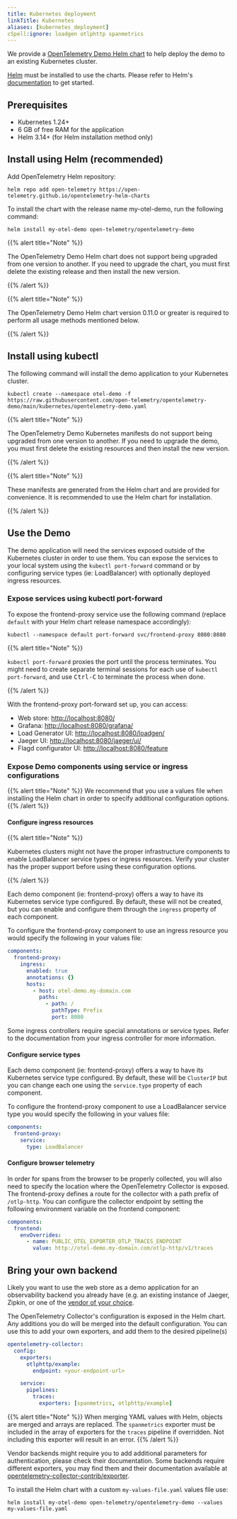 ```yaml
---
title: Kubernetes deployment
linkTitle: Kubernetes
aliases: [kubernetes_deployment]
cSpell:ignore: loadgen otlphttp spanmetrics
---
```


We provide a
[OpenTelemetry Demo Helm chart](/docs/platforms/kubernetes/helm/demo/) to help
deploy the demo to an existing Kubernetes cluster.

[Helm](https://helm.sh) must be installed to use the charts. Please refer to
Helm's [documentation](https://helm.sh/docs/) to get started.

## Prerequisites

- Kubernetes 1.24+
- 6 GB of free RAM for the application
- Helm 3.14+ (for Helm installation method only)

## Install using Helm (recommended)

Add OpenTelemetry Helm repository:

```shell
helm repo add open-telemetry https://open-telemetry.github.io/opentelemetry-helm-charts
```

To install the chart with the release name my-otel-demo, run the following
command:

```shell
helm install my-otel-demo open-telemetry/opentelemetry-demo
```

{{% alert title="Note" %}}

The OpenTelemetry Demo Helm chart does not support being upgraded from one
version to another. If you need to upgrade the chart, you must first delete the
existing release and then install the new version.

{{% /alert %}}

{{% alert title="Note" %}}

The OpenTelemetry Demo Helm chart version 0.11.0 or greater is required to
perform all usage methods mentioned below.

{{% /alert %}}

## Install using kubectl

The following command will install the demo application to your Kubernetes
cluster.

```shell
kubectl create --namespace otel-demo -f https://raw.githubusercontent.com/open-telemetry/opentelemetry-demo/main/kubernetes/opentelemetry-demo.yaml
```

{{% alert title="Note" %}}

The OpenTelemetry Demo Kubernetes manifests do not support being upgraded from
one version to another. If you need to upgrade the demo, you must first delete
the existing resources and then install the new version.

{{% /alert %}}

{{% alert title="Note" %}}

These manifests are generated from the Helm chart and are provided for
convenience. It is recommended to use the Helm chart for installation.

{{% /alert %}}

## Use the Demo

The demo application will need the services exposed outside of the Kubernetes
cluster in order to use them. You can expose the services to your local system
using the `kubectl port-forward` command or by configuring service types (ie:
LoadBalancer) with optionally deployed ingress resources.

### Expose services using kubectl port-forward

To expose the frontend-proxy service use the following command (replace
`default` with your Helm chart release namespace accordingly):

```shell
kubectl --namespace default port-forward svc/frontend-proxy 8080:8080
```

{{% alert title="Note" %}}

`kubectl port-forward` proxies the port until the process terminates. You might
need to create separate terminal sessions for each use of
`kubectl port-forward`, and use <kbd>Ctrl-C</kbd> to terminate the process when
done.

{{% /alert %}}

With the frontend-proxy port-forward set up, you can access:

- Web store: <http://localhost:8080/>
- Grafana: <http://localhost:8080/grafana/>
- Load Generator UI: <http://localhost:8080/loadgen/>
- Jaeger UI: <http://localhost:8080/jaeger/ui/>
- Flagd configurator UI: <http://localhost:8080/feature>

### Expose Demo components using service or ingress configurations

{{% alert title="Note" %}} We recommend that you use a values file when
installing the Helm chart in order to specify additional configuration options.
{{% /alert %}}

#### Configure ingress resources

{{% alert title="Note" %}}

Kubernetes clusters might not have the proper infrastructure components to
enable LoadBalancer service types or ingress resources. Verify your cluster has
the proper support before using these configuration options.

{{% /alert %}}

Each demo component (ie: frontend-proxy) offers a way to have its Kubernetes
service type configured. By default, these will not be created, but you can
enable and configure them through the `ingress` property of each component.

To configure the frontend-proxy component to use an ingress resource you would
specify the following in your values file:

```yaml
components:
  frontend-proxy:
    ingress:
      enabled: true
      annotations: {}
      hosts:
        - host: otel-demo.my-domain.com
          paths:
            - path: /
              pathType: Prefix
              port: 8080
```

Some ingress controllers require special annotations or service types. Refer to
the documentation from your ingress controller for more information.

#### Configure service types

Each demo component (ie: frontend-proxy) offers a way to have its Kubernetes
service type configured. By default, these will be `ClusterIP` but you can
change each one using the `service.type` property of each component.

To configure the frontend-proxy component to use a LoadBalancer service type you
would specify the following in your values file:

```yaml
components:
  frontend-proxy:
    service:
      type: LoadBalancer
```

#### Configure browser telemetry

In order for spans from the browser to be properly collected, you will also need
to specify the location where the OpenTelemetry Collector is exposed. The
frontend-proxy defines a route for the collector with a path prefix of
`/otlp-http`. You can configure the collector endpoint by setting the following
environment variable on the frontend component:

```yaml
components:
  frontend:
    envOverrides:
      - name: PUBLIC_OTEL_EXPORTER_OTLP_TRACES_ENDPOINT
        value: http://otel-demo.my-domain.com/otlp-http/v1/traces
```

## Bring your own backend

Likely you want to use the web store as a demo application for an observability
backend you already have (e.g. an existing instance of Jaeger, Zipkin, or one of
the [vendor of your choice](/ecosystem/vendors/).

The OpenTelemetry Collector's configuration is exposed in the Helm chart. Any
additions you do will be merged into the default configuration. You can use this
to add your own exporters, and add them to the desired pipeline(s)

```yaml
opentelemetry-collector:
  config:
    exporters:
      otlphttp/example:
        endpoint: <your-endpoint-url>

    service:
      pipelines:
        traces:
          exporters: [spanmetrics, otlphttp/example]
```

{{% alert title="Note" %}} When merging YAML values with Helm, objects are
merged and arrays are replaced. The `spanmetrics` exporter must be included in
the array of exporters for the `traces` pipeline if overridden. Not including
this exporter will result in an error. {{% /alert %}}

Vendor backends might require you to add additional parameters for
authentication, please check their documentation. Some backends require
different exporters, you may find them and their documentation available at
[opentelemetry-collector-contrib/exporter](https://github.com/open-telemetry/opentelemetry-collector-contrib/tree/main/exporter).

To install the Helm chart with a custom `my-values-file.yaml` values file use:

```shell
helm install my-otel-demo open-telemetry/opentelemetry-demo --values my-values-file.yaml
```
